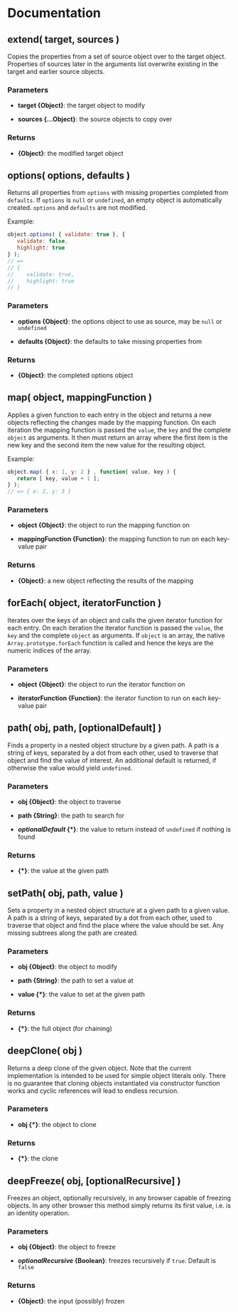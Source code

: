 # Documentation

## extend( target, sources )
Copies the properties from a set of source object over to the target object. Properties of sources
later in the arguments list overwrite existing in the target and earlier source objects.

### Parameters
- **target {Object}**: the target object to modify

- **sources {...Object}**: the source objects to copy over


### Returns
- **{Object}**: the modified target object



## options( options, defaults )
Returns all properties from `options` with missing properties completed from `defaults`. If `options`
is `null` or `undefined`, an empty object is automatically created. `options` and `defaults` are not
modified.

Example:
```javascript
object.options( { validate: true }, {
   validate: false,
   highlight: true
} );
// =>
// {
//    validate: true,
//    highlight: true
// }
```

### Parameters
- **options {Object}**: the options object to use as source, may be `null` or `undefined`

- **defaults {Object}**: the defaults to take missing properties from


### Returns
- **{Object}**: the completed options object


## map( object, mappingFunction )
Applies a given function to each entry in the object and returns a new objects reflecting the changes
made by the mapping function. On each iteration the mapping function is passed the `value`, the `key`
and the complete `object` as arguments. It then must return an array where the first item is the new
key and the second item the new value for the resulting object.

Example:
```javascript
object.map( { x: 1, y: 2 } , function( value, key ) {
   return [ key, value + 1 ];
} );
// => { x: 2, y: 3 }
```

### Parameters
- **object {Object}**: the object to run the mapping function on

- **mappingFunction {Function}**: the mapping function to run on each key-value pair


### Returns
- **{Object}**: a new object reflecting the results of the mapping


## forEach( object, iteratorFunction )
Iterates over the keys of an object and calls the given iterator function for each entry. On each
iteration the iterator function is passed the `value`, the `key` and the complete `object` as
arguments. If `object` is an array, the native `Array.prototype.forEach` function is called and hence
the keys are the numeric indices of the array.

### Parameters
- **object {Object}**: the object to run the iterator function on

- **iteratorFunction {Function}**: the iterator function to run on each key-value pair


## path( obj, path, [optionalDefault] )
Finds a property in a nested object structure by a given path. A path is a string of keys, separated
by a dot from each other, used to traverse that object and find the value of interest. An additional
default is returned, if otherwise the value would yield `undefined`.

### Parameters
- **obj {Object}**: the object to traverse

- **path {String}**: the path to search for

- **_optionalDefault_ {*}**: the value to return instead of `undefined` if nothing is found


### Returns
- **{*}**: the value at the given path


## setPath( obj, path, value )
Sets a property in a nested object structure at a given path to a given value. A path is a string of
keys, separated by a dot from each other, used to traverse that object and find the place where the
value should be set. Any missing subtrees along the path are created.

### Parameters
- **obj {Object}**: the object to modify

- **path {String}**: the path to set a value at

- **value {*}**: the value to set at the given path


### Returns
- **{*}**: the full object (for chaining)


## deepClone( obj )
Returns a deep clone of the given object. Note that the current implementation is intended to be
used for simple object literals only. There is no guarantee that cloning objects instantiated via
constructor function works and cyclic references will lead to endless recursion.

### Parameters
- **obj {*}**: the object to clone


### Returns
- **{*}**: the clone


## deepFreeze( obj, [optionalRecursive] )
Freezes an object, optionally recursively, in any browser capable of freezing objects. In any other
browser this method simply returns its first value, i.e. is an identity operation.

### Parameters
- **obj {Object}**: the object to freeze

- **_optionalRecursive_ {Boolean}**: freezes recursively if `true`. Default is `false`


### Returns
- **{Object}**: the input (possibly) frozen
